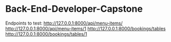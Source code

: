# Back-End-Developer-Capstone

Endpoints to test:
http://127.0.0.1:8000/api/menu-items/
http://127.0.0.1:8000/api/menu-items/1
http://127.0.0.1:8000/bookings/tables
http://127.0.0.1:8000/bookings/tables/1
